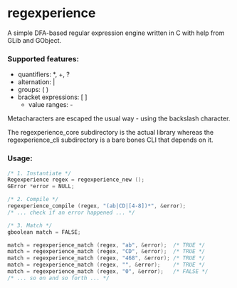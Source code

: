 # regexperience
A simple DFA-based regular expression engine written in C with help from GLib and GObject.

### Supported features:

* quantifiers: *, +, ?
* alternation: |
* groups: ( )
* bracket expressions: [ ]
    * value ranges: -

Metacharacters are escaped the usual way - using the backslash character.

The regexperience_core subdirectory is the actual library whereas the regexperience_cli subdirectory is a bare bones CLI that depends on it.

### Usage:

```c
/* 1. Instantiate */
Regexperience regex = regexperience_new ();
GError *error = NULL;

/* 2. Compile */
regexperience_compile (regex, "(ab|CD|[4-8])*", &error);
/* ... check if an error happened ... */

/* 3. Match */
gboolean match = FALSE;

match = regexperience_match (regex, "ab", &error);  /* TRUE */
match = regexperience_match (regex, "CD", &error);  /* TRUE */
match = regexperience_match (regex, "468", &error); /* TRUE */
match = regexperience_match (regex, "", &error);    /* TRUE */
match = regexperience_match (regex, "0", &error);   /* FALSE */
/* ... so on and so forth ... */
```
